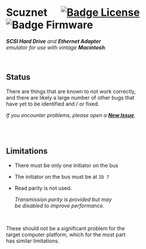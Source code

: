 
# Scuznet    [![Badge License]][License]   ![Badge Firmware]

***SCSI Hard Drive*** *and* ***Ethernet Adapter*** <br>
*emulator for use with vintage **Macintosh**.*

<br>

## Status

There are things that are known to not work correctly, <br>
and there are likely a large number of other bugs that <br>
have yet to be identified and / or fixed.

*If you encounter problems, please open a **[New Issue]**.*

<br>
<br>

## Limitations

- There must be only one initiator on the bus

- The initiator on the bus must be at `ID 7`

- Read parity is not used.

  *Transmission parity is provided but may* <br>
  *be disabled to improve performance.*

<br>

These should not be a significant problem for the <br>
target computer platform, which for the most part <br>
has similar limitations.

<br>


<!----------------------------------------------------------------------------->

[Badge Firmware]: https://img.shields.io/badge/Firmware-Beta-F46D01?style=for-the-badge
[Badge License]: https://img.shields.io/badge/License-GPL_3-blue.svg?style=for-the-badge

[New Issue]: https://github.com/saybur/scuznet/issues

[License]: LICENSE